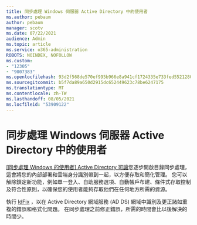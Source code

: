 ```yaml
---
title: 同步處理 Windows 伺服器 Active Directory 中的使用者
ms.author: pebaum
author: pebaum
manager: scotv
ms.date: 07/22/2021
audience: Admin
ms.topic: article
ms.service: o365-administration
ROBOTS: NOINDEX, NOFOLLOW
ms.custom:
- "12305"
- "9007383"
ms.openlocfilehash: 93d2f568de570ef995b966e8a941cf1724335e733fed5521280396516437d698
ms.sourcegitcommit: b5f7da89a650d2915dc652449623c78be6247175
ms.translationtype: MT
ms.contentlocale: zh-TW
ms.lasthandoff: 08/05/2021
ms.locfileid: "53909122"
---
```

# <a name="sync-users-from-your-windows-server-active-directory"></a>同步處理 Windows 伺服器 Active Directory 中的使用者

[[同步處理 Windows 的使用者] Active Directory 可讓](https://admin.microsoft.com/AdminPortal/Home#/featureexplorer/security/Identity)您逐步開啟目錄同步處理，這會將您的內部部署和雲端身分識別帶到一起，以方便存取和簡化管理。 您可以解除鎖定新功能，例如單一登入、自助服務選項、自動帳戶布建、條件式存取控制及符合性原則，以確保您的使用者能夠存取他們在任何地方所需的資源。 

執行 [IdFix](https://admin.microsoft.com/Adminportal/Home?source=applauncher#/modernonboarding/IdentityWizard) ，以在 Active Directory 網域服務 (AD DS) 網域中識別及更正諸如重複的錯誤和格式化問題。 在同步處理之前修正錯誤，所需的時間會比以後解決的時間少。

